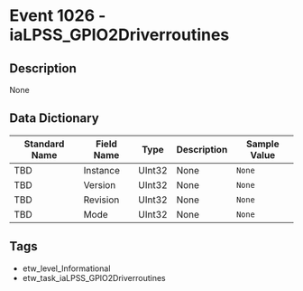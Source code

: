 # Event 1026 - iaLPSS_GPIO2Driverroutines

## Description
None

## Data Dictionary
|Standard Name|Field Name|Type|Description|Sample Value|
|---|---|---|---|---|
|TBD|Instance|UInt32|None|`None`|
|TBD|Version|UInt32|None|`None`|
|TBD|Revision|UInt32|None|`None`|
|TBD|Mode|UInt32|None|`None`|

## Tags
* etw_level_Informational
* etw_task_iaLPSS_GPIO2Driverroutines